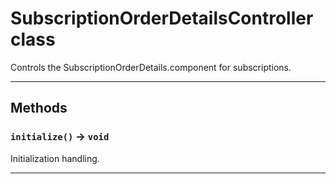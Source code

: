 # SubscriptionOrderDetailsController class

Controls the SubscriptionOrderDetails.component for subscriptions.

---
## Methods
### `initialize()` → `void`

Initialization handling.

---
